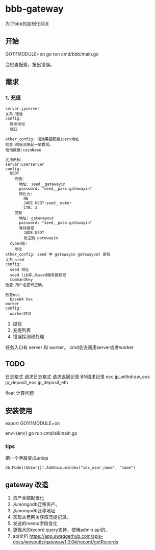 # bbb-gateway

为了bbb的定制化网关

## 开始
GO111MODULE=on
go run cmd/bbb/main.go

会检查配置，报出错误。

## 需求

### 1. 充值

```
server:jpserver
关系:瑶池
config:
  瑶池地址
  端口   

other_config: 瑶池需要配置Jpsrv地址
检查:向瑶池发起一笔提现。
瑶池数据:coinName

支持币种
server:userserver
config:
  USDT
    充值:
      地址: seed__gatewayin
      password: "seed__pass:gatewayin"
      转化为:
        NB
        JADE.USDT:seed__maker
        CYB::1
    提现
      地址: gatewayout
      password: "seed__pass:gatewayin"
      等待提现
        JADE.USDT
        发送到 gatewayin
  cybex链:
    地址
other_config: seed 中 gatewayin gatewayout 密码
关系:seed
config:
  seed 地址
  seed lib库,从seed服务器获取
  commandkey
检查:用户名密码正确。

检查ecc
  base64 hex
worker
config:
  worker时间
```

2. 提现
3. 充提列表
4. 错误探测和处理

任务入口有 server 和 worker。 cmd会去调用server或者worker


## TODO

日志格式
请求日志格式
  请求返回记录
BN请求记录
ecc
jp_withdraw_eos
jp_deposit_eos
jp_deposit_eth

float 计算问题

## 安装使用

export GO111MODULE=on

env={env} go run cmd/all/main.go

### tips

把一个字段变成uniqe

```
db.Model(&User{}).AddUniqueIndex("idx_user_name", "name")
```

## gateway 改造

1. 资产全部配置化
2. 从mongodb迁移资产。
3. 从mongodb迁移地址
4. 实现从老网关获取充提记录。
5. 发送的memo字段变化
6. 更强大的record query支持，使用admin api的。
7. api文档
  https://app.swaggerhub.com/apis-docs/woyoutlz/gateway/1.0.0#/record/getRecords